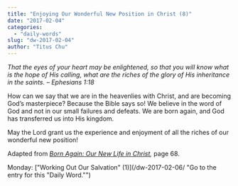 ```yaml
---
title: "Enjoying Our Wonderful New Position in Christ (8)"
date: "2017-02-04"
categories: 
  - "daily-words"
slug: "dw-2017-02-04"
author: "Titus Chu"
---
```


_That the eyes of your heart may be enlightened, so that you will know what is the hope of His calling, what are the riches of the glory of His inheritance in the saints._ _– Ephesians 1:18_

How can we say that we are in the heavenlies with Christ, and are becoming God’s masterpiece? Because the Bible says so! We believe in the word of God and not in our small failures and defeats. We are born again, and God has transferred us into His kingdom.

May the Lord grant us the experience and enjoyment of all the riches of our wonderful new position!

Adapted from _[Born Again: Our New Life in Christ](/book-born-again/ "Go to the listing for this book."),_ page 68.

Monday: ["Working Out Our Salvation" (1)](/dw-2017-02-06/ "Go to the entry for this "Daily Word."")
